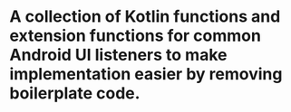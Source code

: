 # A collection of Kotlin functions and extension functions for common Android UI listeners to make implementation easier by removing boilerplate code. 
